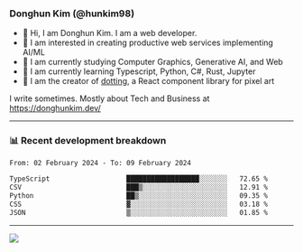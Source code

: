 ### Donghun Kim (@hunkim98)

- 👋 Hi, I am Donghun Kim. I am a web developer. 
- 🤔 I am interested in creating productive web services implementing AI/ML
- 🔭 I am currently studying Computer Graphics, Generative AI, and Web 
- 🌱 I am currently learning Typescript, Python, C#, Rust, Jupyter
- 🎨 I am the creator of [dotting](https://github.com/hunkim98/dotting), a React component library for pixel art

I write sometimes. Mostly about Tech and Business at https://donghunkim.dev/

---
### 📊 Recent development breakdown
<!--START_SECTION:waka-->

```txt
From: 02 February 2024 - To: 09 February 2024

TypeScript                   ██████████████████░░░░░░░   72.65 %
CSV                          ███▒░░░░░░░░░░░░░░░░░░░░░   12.91 %
Python                       ██▒░░░░░░░░░░░░░░░░░░░░░░   09.35 %
CSS                          ▓░░░░░░░░░░░░░░░░░░░░░░░░   03.18 %
JSON                         ▒░░░░░░░░░░░░░░░░░░░░░░░░   01.85 %
```

<!--END_SECTION:waka-->
---

<!-- <div align='center'> -->
  <img align="center" src="https://github-readme-stats.vercel.app/api?username=hunkim98&theme=dark&show_icons=true"/>
<!-- </div> -->
<!--
**hunkim98/hunkim98** is a ✨ _special_ ✨ repository because its `README.md` (this file) appears on your GitHub profile.

Here are some ideas to get you started:

- 🔭 I’m currently working on ...
- 🌱 I’m currently learning ...
- 👯 I’m looking to collaborate on ...
- 🤔 I’m looking for help with ...
- 💬 Ask me about ...
- 📫 How to reach me: ...
- 😄 Pronouns: ...
- ⚡ Fun fact: ...
-->
